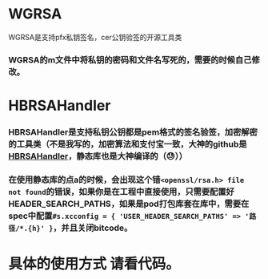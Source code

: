 # WGRSA
WGRSA是支持pfx私钥签名，cer公钥验签的开源工具类
### WGRSA的m文件中将私钥的密码和文件名写死的，需要的时候自己修改。

# HBRSAHandler

### HBRSAHandler是支持私钥公钥都是pem格式的签名验签，加密解密的工具类（不是我写的，加密算法和支付宝一致，大神的github是[HBRSAHandler](https://github.com/shafujiu/HBRSAHandlerLib)，静态库也是大神编译的（😓））

### 在使用静态库的点a的时候，会出现这个错```<openssl/rsa.h> file not found```的错误，如果你是在工程中直接使用，只需要配置好HEADER_SEARCH_PATHS，如果是pod打包库套在库中，需要在spec中配置```#s.xcconfig = { 'USER_HEADER_SEARCH_PATHS' => '路径/*.{h}' }```，并且关闭bitcode。

# 具体的使用方式 请看代码。



